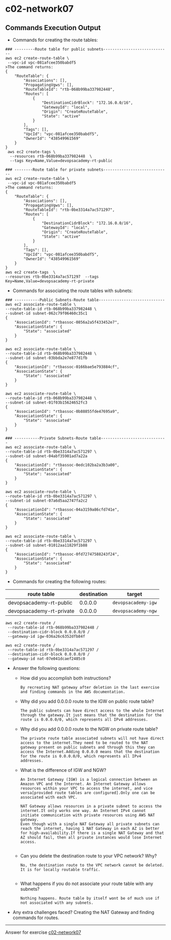# c02-network07

## Commands Execution Output

- Commands for creating the route tables:
```
### ---------Route table for public subnets-----------------------------
aws ec2 create-route-table \
 --vpc-id vpc-081afcee350babdf5
>The command returns:
{
    "RouteTable": {
        "Associations": [],
        "PropagatingVgws": [],
        "RouteTableId": "rtb-068b99ba337982448",
        "Routes": [
            {
                "DestinationCidrBlock": "172.16.0.0/16",
                "GatewayId": "local",
                "Origin": "CreateRouteTable",
                "State": "active"
            }
        ],
        "Tags": [],
        "VpcId": "vpc-081afcee350babdf5",
        "OwnerId": "438549961569"
    }
}
 aws ec2 create-tags \
  --resources rtb-068b99ba337982448  \
  --tags Key=Name,Value=devopsacademy-rt-public

### --------Route table for private subnets-----------------------------
aws ec2 create-route-table \
 --vpc-id vpc-081afcee350babdf5
>The command returns:
{
    "RouteTable": {
        "Associations": [],
        "PropagatingVgws": [],
        "RouteTableId": "rtb-0be3314a7ac571297",
        "Routes": [
            {
                "DestinationCidrBlock": "172.16.0.0/16",
                "GatewayId": "local",
                "Origin": "CreateRouteTable",
                "State": "active"
            }
        ],
        "Tags": [],
        "VpcId": "vpc-081afcee350babdf5",
        "OwnerId": "438549961569"
    }
}
aws ec2 create-tags  \
--resources rtb-0be3314a7ac571297  --tags Key=Name,Value=devopsacademy-rt-private

```

- Commands for associating the route tables with subnets:
```
### -----------Public Subnets-Route table-----------------------------
aws ec2 associate-route-table \
--route-table-id rtb-068b99ba337982448 \
--subnet-id subnet-062c79f06460c35c1
{
    "AssociationId": "rtbassoc-0856a2a5f433452e7",
    "AssociationState": {
        "State": "associated"
    }
}

aws ec2 associate-route-table \
--route-table-id rtb-068b99ba337982448 \
--subnet-id subnet-03bbda2e7e877d1fb
{
    "AssociationId": "rtbassoc-0166bae5e793884cf",
    "AssociationState": {
        "State": "associated"
    }
}

aws ec2 associate-route-table \
--route-table-id rtb-068b99ba337982448 \
--subnet-id subnet-01f03b15624652fc3
{
    "AssociationId": "rtbassoc-0b88855fde47695a9",
    "AssociationState": {
        "State": "associated"
    }
}

### -----------Private Subnets-Route table-----------------------------
aws ec2 associate-route-table \
--route-table-id rtb-0be3314a7ac571297 \
--subnet-id subnet-04abf35901ad7a22a
{
    "AssociationId": "rtbassoc-0edc102ba2a3b3a00",
    "AssociationState": {
        "State": "associated"
    }
}

aws ec2 associate-route-table \
--route-table-id rtb-0be3314a7ac571297 \
--subnet-id subnet-07a6d5aa2747fa2c2
{
    "AssociationId": "rtbassoc-04a3159a86cfd741e",
    "AssociationState": {
        "State": "associated"
    }
}

aws ec2 associate-route-table \
--route-table-id rtb-0be3314a7ac571297 \
--subnet-id subnet-01012aa11829f1b88
{
    "AssociationId": "rtbassoc-0fd72747588243f24",
    "AssociationState": {
        "State": "associated"
    }
}

```

- Commands for creating the following routes:

|route table|destination|target|
|-|-|-|
|devopsacademy-rt-public|0.0.0.0|`devopsacademy-igw`|
|devopsacademy-rt-private|0.0.0.0|`devopsacademy-ngw`|

```
aws ec2 create-route /
 --route-table-id rtb-068b99ba337982448 /
 --destination-cidr-block 0.0.0.0/0 /
 --gateway-id igw-036a26c6352dfb84f

aws ec2 create-route /
 --route-table-id rtb-0be3314a7ac571297 /
 --destination-cidr-block 0.0.0.0/0 /
 --gateway-id nat-07e041dcaef2485c0

```

- Answer the following questions:
  - How did you accomplish both instructions?
    ```
    By recreating NAT gateway after deletion in the last exercise and finding commands in the AWS documentation.
    ```

  - Why did you add 0.0.0.0 route to the IGW on public route table?
    ```
    The public subnets can have direct access to the whole Internet through the gateway.It just means that the destination for the route is 0.0.0.0/0, which represents all IPv4 addresses.
    
    ```

  - Why did you add 0.0.0.0 route to the NGW on private route table?
    ```
    The private route table associated subnets will not have direct access to the internet.They need to be routed to the NAT gateway present on public subnets and through this they can access the Internet.Adding 0.0.0.0 means that the destination for the route is 0.0.0.0/0, which represents all IPv4 addresses.
    
    ```
    
  - What is the difference of IGW and NGW?
    ```
    An Internet Gateway (IGW) is a logical connection between an Amazon VPC and the Internet. An Internet Gateway allows resources within your VPC to access the internet, and vice versa[provided route tables are configured].Only one can be associated with each VPC. 
    
    NAT Gateway allows resources in a private subnet to access the internet.It only works one way. An Internet IPv4 cannot initiate communication with private resources using AWS NAT gateway.
    Even though with a single NAT Gateway all private subnets can reach the internet, having 1 NAT Gateway in each AZ is better for high-availability.If there is a single NAT Gateway and that AZ should fail, then all private instances would lose Internet access. 
 
    ```
    
  - Can you delete the destination route to your VPC network? Why?
    ```
    No, the destination route to the VPC network cannot be deleted. It is for locally routable traffic.
     
    ```
    
  - What happens if you do not associate your route table with any subnets?
    ```
    Nothing happens. Route table by itself wont be of much use if not associated with any subnets.
    
    ```


- Any extra challenges faced? 
Creating the NAT Gateway and finding commands for routes.


<!-- Don't change anything below this point-->
***
Answer for exercise [c02-network07](https://github.com/devopsacademyau/academy/blob/477b00517edd51ed2e46038ec310d324a0d3f252/classes/02class/exercises/c02-network07/README.md)
